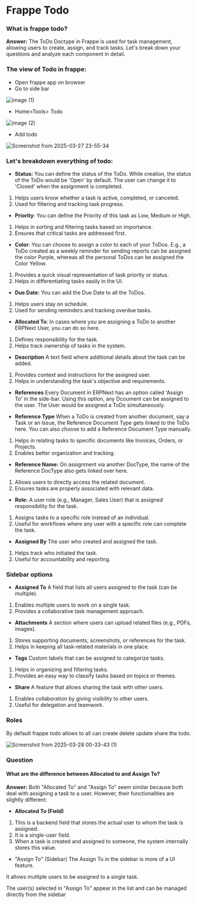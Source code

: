 # Frappe Todo

### What is frappe todo?
**Answer:** The ToDo Doctype in Frappe is used for task management, allowing users to create, assign, and 
track tasks. Let's break down your questions and analyze each component in detail.

### The view of Todo in frappe:

- Open frappe app on browser
- Go to side bar

![image (1)](https://github.com/user-attachments/assets/9124a3b1-eeae-46bd-a6f2-72c77241f725)

- Home>Tools> Todo

![image (2)](https://github.com/user-attachments/assets/265a7160-c7db-4e63-81d3-d9dc239ca71d)

- Add todo

![Screenshot from 2025-03-27 23-55-34](https://github.com/user-attachments/assets/101bc04e-d864-4ea3-a27f-13ec1908a045)

### Let's breakdown everything of todo:

- **Status:** You can define the status of the ToDo. While creation, the status of the ToDo would be 'Open' by default. The user can change it to 'Closed' when the assignment is completed.
1. Helps users know whether a task is active, completed, or canceled.
2. Used for filtering and tracking task progress.

- **Priority**: You can define the Priority of this task as Low, Medium or High.
1. Helps in sorting and filtering tasks based on importance.
2. Ensures that critical tasks are addressed first.

- **Color**: You can choose to assign a color to each of your ToDos. E.g., a ToDo created as a weekly reminder for sending reports can be assigned the color Purple, whereas all the personal ToDos can be assigned the Color Yellow.
1. Provides a quick visual representation of task priority or status.
2. Helps in differentiating tasks easily in the UI.

- **Due Date:** You can add the Due Date to all the ToDos.
1. Helps users stay on schedule.
2. Used for sending reminders and tracking overdue tasks.

- **Allocated To**: In cases where you are assigning a ToDo to another ERPNext User, you can do so here.
1. Defines responsibility for the task.
2. Helps track ownership of tasks in the system.

- **Description** A text field where additional details about the task can be added.
1. Provides context and instructions for the assigned user.
2. Helps in understanding the task's objective and requirements.

- **References** Every Document in ERPNext has an option called 'Assign To' in the side-bar. Using this option, any Dcoument can be assigned to the user. The User would be assigned a ToDo simultaneously.

- **Reference Type** When a ToDo is created from another document, say a Task or an Issue, the Reference Document Type gets linked to the ToDo here. You can also choose to add a Reference Document Type manually.
1. Helps in relating tasks to specific documents like Invoices, Orders, or Projects.
3. Enables better organization and tracking.

- **Reference Name:** On assignment via another DocType, the name of the Reference DocType also gets linked over here.
1. Allows users to directly access the related document.
2. Ensures tasks are properly associated with relevant data.

- **Role:** A user role (e.g., Manager, Sales User) that is assigned responsibility for the task.
1. Assigns tasks to a specific role instead of an individual.
2. Useful for workflows where any user with a specific role can complete the task.

- **Assigned By** The user who created and assigned the task.
1. Helps track who initiated the task.
2. Useful for accountability and reporting.

### Sidebar options

- **Assigned To** A field that lists all users assigned to the task (can be multiple).
1. Enables multiple users to work on a single task.
2. Provides a collaborative task management approach.

- **Attachments** A section where users can upload related files (e.g., PDFs, images).
1. Stores supporting documents, screenshots, or references for the task.
2. Helps in keeping all task-related materials in one place.

- **Tags** Custom labels that can be assigned to categorize tasks.

1. Helps in organizing and filtering tasks.
2. Provides an easy way to classify tasks based on topics or themes.

- **Share** A feature that allows sharing the task with other users.
1. Enables collaboration by giving visibility to other users.
2. Useful for delegation and teamwork.

### Roles
By default frappe todo allows to all can create delete update share the todo.

![Screenshot from 2025-03-28 00-33-43 (1)](https://github.com/user-attachments/assets/d8f203cb-d449-4e59-af98-c8d6bae0b7ce)

### Question

#### What are the difference between Allocated to and Assign To?
**Answer:** Both "Allocated To" and "Assign To" seem similar because both deal with assigning a task to a user. However, their functionalities are slightly different:

- **Allocated To (Field)**
1. This is a backend field that stores the actual user to whom the task is assigned.
2. It is a single-user field.
3. When a task is created and assigned to someone, the system internally stores this value.

- "Assign To" (Sidebar)
The Assign To in the sidebar is more of a UI feature.

It allows multiple users to be assigned to a single task.

The user(s) selected in "Assign To" appear in the list and can be managed directly from the sidebar
